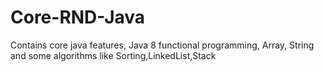 # Core-RND-Java
Contains core java features, Java 8 functional programming, Array, String and some algorithms like Sorting,LinkedList,Stack
